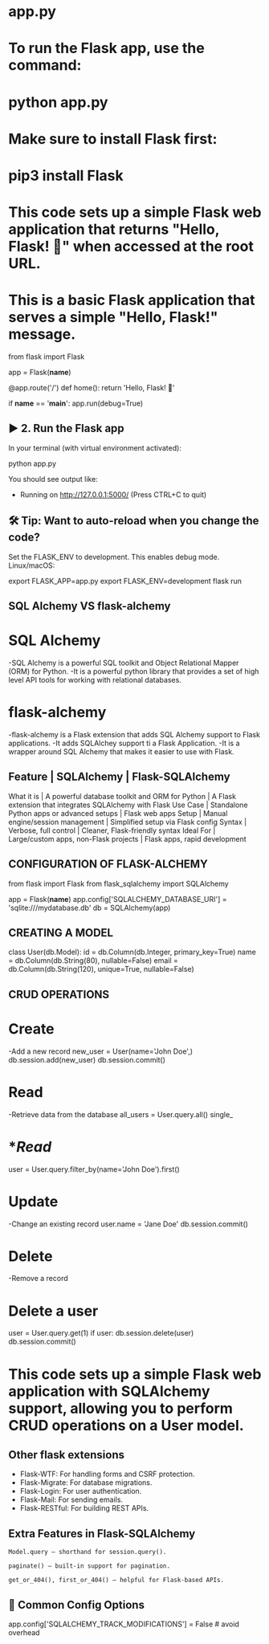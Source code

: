 
# app.py

# To run the Flask app, use the command:
# python app.py
# Make sure to install Flask first:
# pip3 install Flask
# This code sets up a simple Flask web application that returns "Hello, Flask! 🎉" when accessed at the root URL.
# This is a basic Flask application that serves a simple "Hello, Flask!" message.

from flask import Flask

app = Flask(__name__)

@app.route('/')
def home():
    return 'Hello, Flask! 🎉'

if __name__ == '__main__':
    app.run(debug=True)


## ▶️ 2. Run the Flask app

In your terminal (with virtual environment activated):

python app.py

You should see output like:

 * Running on http://127.0.0.1:5000/ (Press CTRL+C to quit)


## 🛠 Tip: Want to auto-reload when you change the code?

Set the FLASK_ENV to development. This enables debug mode.
Linux/macOS:

export FLASK_APP=app.py
export FLASK_ENV=development
flask run


## SQL Alchemy  VS flask-alchemy
# SQL Alchemy
-SQL Alchemy is a powerful SQL toolkit and Object Relational Mapper (ORM) for Python.
-It is a powerful python library that provides a set of high level API tools for working with relational databases.
# flask-alchemy
-flask-alchemy is a Flask extension that adds SQL Alchemy support to Flask applications.
-It adds SQLAlchey support ti a Flask Application.
-It is a wrapper around SQL Alchemy that makes it easier to use with Flask.

## Feature |             SQLAlchemy                            |               Flask-SQLAlchemy
What it is | A powerful database toolkit and ORM for Python    | A Flask extension that integrates SQLAlchemy with Flask
Use Case   | Standalone Python apps or advanced setups         |         Flask web apps
Setup      | Manual engine/session management                  | Simplified setup via Flask config
Syntax     | Verbose, full control                             | Cleaner, Flask-friendly syntax
Ideal For  | Large/custom apps, non-Flask projects             | Flask apps, rapid development

## CONFIGURATION OF FLASK-ALCHEMY
from flask import Flask
from flask_sqlalchemy import SQLAlchemy

app = Flask(__name__)
app.config['SQLALCHEMY_DATABASE_URI'] = 'sqlite:///mydatabase.db'
db = SQLAlchemy(app)

## CREATING A MODEL
class User(db.Model):
    id = db.Column(db.Integer, primary_key=True)
    name = db.Column(db.String(80), nullable=False)
    email = db.Column(db.String(120), unique=True, nullable=False)

## CRUD OPERATIONS
# Create
-Add a new record 
new_user = User(name='John Doe',)
db.session.add(new_user)
db.session.commit()

# Read
-Retrieve data from the database
all_users = User.query.all()
single_
# ****Read***
user = User.query.filter_by(name='John Doe').first()

# Update
-Change an existing record
user.name = 'Jane Doe'
db.session.commit()

# Delete
-Remove a record
# Delete a user
user = User.query.get(1)
if user:
db.session.delete(user)
db.session.commit()
# This code sets up a simple Flask web application with SQLAlchemy support, allowing you to perform CRUD operations on a User model.


## Other flask extensions
- Flask-WTF: For handling forms and CSRF protection.
- Flask-Migrate: For database migrations.
- Flask-Login: For user authentication.
- Flask-Mail: For sending emails.
- Flask-RESTful: For building REST APIs.


## Extra Features in Flask-SQLAlchemy

    Model.query – shorthand for session.query().

    paginate() – built-in support for pagination.

    get_or_404(), first_or_404() – helpful for Flask-based APIs.

## 🔹 Common Config Options

app.config['SQLALCHEMY_TRACK_MODIFICATIONS'] = False  # avoid overhead